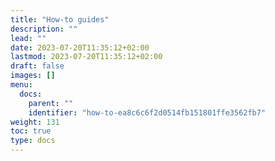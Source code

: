 ```yaml
---
title: "How-to guides"
description: ""
lead: ""
date: 2023-07-20T11:35:12+02:00
lastmod: 2023-07-20T11:35:12+02:00
draft: false
images: []
menu:
  docs:
    parent: ""
    identifier: "how-to-ea8c6c6f2d0514fb151801ffe3562fb7"
weight: 131
toc: true
type: docs
---
```

